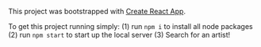 This project was bootstrapped with [Create React App](https://github.com/facebookincubator/create-react-app).

To get this project running simply:
(1) run `npm i` to install all node packages
(2) run `npm start` to start up the local server
(3) Search for an artist!